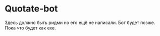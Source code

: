 # Quotate-bot
Здесь должно быть ридми но его ещё не написали.
Бот будет позже. Пока что будет как ехе.
